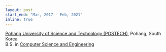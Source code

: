 ```yaml
---
layout: post
start_end: "Mar, 2017 - Feb, 2021"
inline: true
---
```


[Pohang University of Science and Technology (POSTECH)](https://postech.ac.kr/eng/), Pohang, South Korea \
B.S. in [Computer Science and Engineering](https://ecse.postech.ac.kr/)